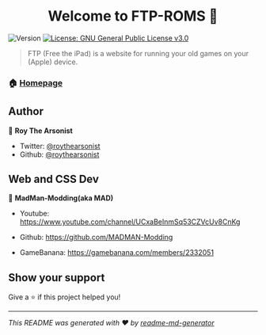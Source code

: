 <h1 align="center">Welcome to FTP-ROMS 👋</h1>
<p>
  <img alt="Version" src="https://img.shields.io/badge/version-v2023.1.20-blue.svg?cacheSeconds=2592000" />
  <a href="#" target="_blank">
    <img alt="License: GNU General Public License v3.0" src="https://img.shields.io/badge/License-GNU General Public License v3.0-yellow.svg" />
  </a>
</p>

> FTP (Free the iPad) is a website for running your old games on your (Apple) device.

### 🏠 [Homepage](https://roythearsonist.github.io/FTP-ROMS/)

## Author

👤 **Roy The Arsonist**

- Twitter: [@roythearsonist](https://twitter.com/roythearsonist)
- Github: [@roythearsonist](https://github.com/roythearsonist)

## Web and CSS Dev

👤 **MadMan-Modding(aka MAD)**

 - Youtube: https://www.youtube.com/channel/UCxaBeInmSq53CZVcUv8CnKg
 
 - Github: https://github.com/MADMAN-Modding
 
 - GameBanana: https://gamebanana.com/members/2332051

## Show your support

Give a ⭐️ if this project helped you!

---

_This README was generated with ❤️ by [readme-md-generator](https://github.com/kefranabg/readme-md-generator)_
